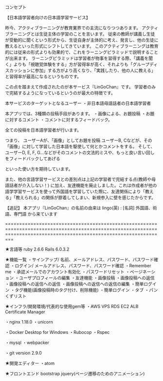 コンセプト

【日本語学習者向けの日本語学習サービス】

昨今、アクティブラーニングが教育業界での主流になりつつあります。
アクティブラーニングとは生徒主体の学習のことを言います。
従来の教師が講義し生徒が受動的に聞くという形式から、生徒自身が主体的に考え、発言し、他の生徒に教えるといった形式にシフトしてきています。
このアクティブラーニングは教育的には従来の形式よりも効果的で、これをラーニングピラミッドで説明することが出来ます。
ラーニングピラミッドは学習者が物事を習得する際、「講義を聞く」よりも「視聴覚体験をする」方が習得率が高く、それよりも「グループディスカッションに参加」する方がより高くなり、「実践したり、他の人に教える」と習得率が最高になるというものです。

この点を踏まえて作成されたのが本サービス『LinGoChan』です。
学習者のみで完結するようになっているというのが最大の特徴です。

本サービスのターゲットとなるユーザー
・非日本語母語話者の日本語学習者

本アプリでは、3種類の投稿手段があります。
・画像による、お題投稿
・お題に対するコメント
・コメントに対するフィードバック。

全ての投稿を日本語学習者が行います。

つまり、
ユーザーAが、「画像」としてお題を投稿
ユーザーB, Cなどが、その「画像」に対して学習した日本語を駆使して何とかコメントをする。
そして、
ユーザーD, E, F, G…などがそのコメントの文法的ミスや、もっと良い言い回しをフィードバックしてあげる

といった使い方を期待しています。

また、他の言語学習サービスとの差別点は上記の学習者で完結する点(教師や母語話者が介入しない！)
に加え、友達機能を廃止しました。これは作成者が他の語学学習サービスを使って外国語を学習していた際に、友達関係により「教える」「教えられる」の関係が膠着してしまい、新規参入に壁を感じたからです。

【追記】
本アプリ『LinGoChan』の名前の由来は
lingo(英) :  [名詞] 外国語、術語、専門語
から来ています

=====================================================================================================================================================================


★言語等
ruby 2.6.6
Rails 6.0.3.2

★機能一覧
・サインアップ/ 名前、メールアドレス、パスワード、パスワード確認
・ログイン/ メールアドレス、パスワード、パスワード確認
・Remember me
・承認メールでのアカウント有効化
・パスワードリセット
・ページネーション
・ユーザプロフィールの編集
・友達機能
・画像投稿
・画像投稿への返信 
・画像投稿への返信への返信
・画像投稿への返信への返信の編集
・簡単ログイン
・タグ機能(画像投稿時のタグ付け、削除機能)
・簡単ログイン
・タブ
・パンくずリスト

★インフラ/開発環境/代表的な使用gem等
・AWS
VPS
RDS
EC2
ALB
Certificate Manager

・nginx 1.18.0
・unicorn

・Docker Desktop for Windows
・Rubocop
・Rspec


・mysql
・webpacker

・git version 2.9.0


★開発エディター
・atom

★フロントエンド
bootstrap
jquery(ページ遷移のためのアニメーション)



